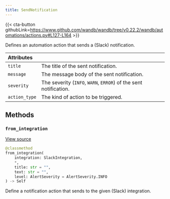 ```yaml
---
title: SendNotification
---
```


{{< cta-button githubLink=https://www.github.com/wandb/wandb/tree/v0.22.2/wandb/automations/actions.py#L127-L164 >}}

Defines an automation action that sends a (Slack) notification.

| Attributes |  |
| :--- | :--- |
|  `title` |  The title of the sent notification. |
|  `message` |  The message body of the sent notification. |
|  `severity` |  The severity (`INFO`, `WARN`, `ERROR`) of the sent notification. |
|  `action_type` |  The kind of action to be triggered. |

## Methods

### `from_integration`

[View source](https://www.github.com/wandb/wandb/tree/v0.22.2/wandb/automations/actions.py#L149-L164)

```python
@classmethod
from_integration(
    integration: SlackIntegration,
    *,
    title: str = "",
    text: str = "",
    level: AlertSeverity = AlertSeverity.INFO
) -> Self
```

Define a notification action that sends to the given (Slack) integration.
